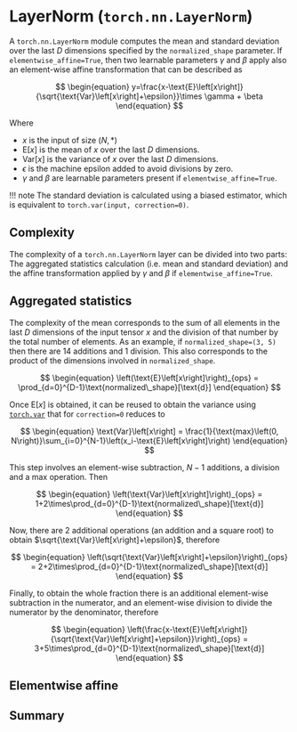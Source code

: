 # LayerNorm (`torch.nn.LayerNorm`)
A `torch.nn.LayerNorm` module computes the mean and standard deviation over the last $D$ dimensions specified by the `normalized_shape` parameter. If `elementwise_affine=True`, then two learnable parameters $\gamma$ and $\beta$ apply also an element-wise affine transformation that can be described as

$$
\begin{equation}
    y=\frac{x-\text{E}\left[x\right]}{\sqrt{\text{Var}\left[x\right]+\epsilon}}\times \gamma + \beta
\end{equation}
$$

Where

* $x$ is the input of size $\left(N, \ast\right)$
* $\text{E}\left[x\right]$ is the mean of $x$ over the last $D$ dimensions.
* $\text{Var}\left[x\right]$ is the variance of $x$ over the last $D$ dimensions.
* $\epsilon$ is the machine epsilon added to avoid divisions by zero.
* $\gamma$ and $\beta$ are learnable parameters present if `elementwise_affine=True`.

!!! note
    The standard deviation is calculated using a biased estimator, which is equivalent to `torch.var(input, correction=0)`.


## Complexity
The complexity of a `torch.nn.LayerNorm` layer can be divided into two parts: The aggregated statistics calculation (i.e. mean and standard deviation) and the affine transformation applied by $\gamma$ and $\beta$ if `elementwise_affine=True`.

## Aggregated statistics
The complexity of the mean corresponds to the sum of all elements in the last $D$ dimensions of the input tensor $x$ and the division of that number by the total number of elements. As an example, if `normalized_shape=(3, 5)` then there are 14 additions and 1 division. This also corresponds to the product of the dimensions involved in `normalized_shape`.

$$
\begin{equation}
    \left(\text{E}\left[x\right]\right)_{ops} = \prod_{d=0}^{D-1}\text{normalized\_shape}[\text{d}]
\end{equation}
$$

Once $\text{E}\left[x\right]$ is obtained, it can be reused to obtain the variance using <a href="https://pytorch.org/docs/stable/generated/torch.var.html" target="blank">`torch.var`</a> that for `correction=0` reduces to

$$
\begin{equation}
    \text{Var}\left[x\right] = \frac{1}{\text{max}\left(0, N\right)}\sum_{i=0}^{N-1}\left(x_i-\text{E}\left[x\right]\right)
\end{equation}
$$

This step involves an element-wise subtraction, $N-1$ additions, a division and a $\text{max}$ operation. Then

$$
\begin{equation}
    \left(\text{Var}\left[x\right]\right)_{ops} = 1+2\times\prod_{d=0}^{D-1}\text{normalized\_shape}[\text{d}]
\end{equation}
$$

Now, there are 2 additional operations (an addition and a square root) to obtain $\sqrt{\text{Var}\left[x\right]+\epsilon}$, therefore

$$
\begin{equation}
    \left(\sqrt{\text{Var}\left[x\right]+\epsilon}\right)_{ops} = 2+2\times\prod_{d=0}^{D-1}\text{normalized\_shape}[\text{d}]
\end{equation}
$$

Finally, to obtain the whole fraction there is an additional element-wise subtraction in the numerator, and an element-wise division to divide the numerator by the denominator, therefore

$$
\begin{equation}
    \left(\frac{x-\text{E}\left[x\right]}{\sqrt{\text{Var}\left[x\right]+\epsilon}}\right)_{ops} = 3+5\times\prod_{d=0}^{D-1}\text{normalized\_shape}[\text{d}]
\end{equation}
$$

## Elementwise affine

## Summary